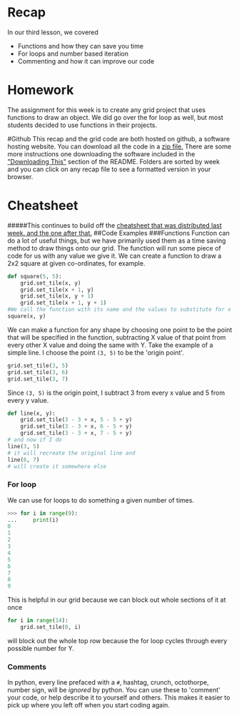 # Recap
In our third lesson, we covered
- Functions and how they can save you time
- For loops and number based iteration
- Commenting and how it can improve our code

# Homework
The assignment for this week is to create any grid project that uses functions to draw an object. We did go over the for loop as well, but most students decided to use functions in their projects.

#Github
This recap and the grid code are both hosted on github, a software hosting website. You can download all the code in a [zip file.](https://github.com/LordPharaoh/learn-python/archive/master.zip) There are some more instructions one downloading the software included in the ["Downloading This"](https://github.com/LordPharaoh/learn-python#downloading-this) section of the README.
Folders are sorted by week and you can click on any recap file to see a formatted version in your browser.
# Cheatsheet
#####This continues to build off the [cheatsheet that was distributed last week.](https://github.com/LordPharaoh/learn-python/blob/master/week1/recap.md)[ and the one after that.](https://github.com/LordPharaoh/learn-python/blob/master/week1/recap.md)
##Code Examples
###Functions
Function can do a lot of useful things, but we have primarily used them as a time saving method to draw things onto our grid. The function will run some piece of code for us with any value we give it. We can create a function to draw a 2x2 square at given co-ordinates, for example.
```python
def square(5, 5):
	grid.set_tile(x, y)
	grid.set_tile(x + 1, y)
	grid.set_tile(x, y + 1)
	grid.set_tile(x + 1, y + 1)
#We call the function with its name and the values to substitute for x and y.
square(x, y)
```
We can make a function for any shape by choosing one point to be the point that will be specified in the function, subtracting X value of that point from every other X value and doing the same with Y.
Take the example of a simple line.
I choose the point `(3, 5)` to be the 'origin point'.
```python
grid.set_tile(3, 5)
grid.set_tile(3, 6)
grid.set_tile(3, 7)
```
Since `(3, 5)` is the origin point, I subtract 3 from every x value and 5 from every y value.
```python
def line(x, y):
	grid.set_tile(3 - 3 + x, 5 - 5 + y)
	grid.set_tile(3 - 3 + x, 6 - 5 + y)
	grid.set_tile(3 - 3 + x, 7 - 5 + y)
# and now if I do
line(3, 5)
# it will recreate the original line and
line(6, 7)
# will create it somewhere else
```
### For loop
We can use for loops to do something a given number of times.
```python
>>> for i in range(9):
...		print(i)
0
1
2
3
4
5
6
7
8
9
```
This is helpful in our grid because we can block out whole sections of it at once
```python
for i in range(14):
	grid.set_tile(0, i)
```
will block out the whole top row because the for loop cycles through every possible number for Y.
### Comments
In python, every line prefaced with a `#`, hashtag, crunch, octothorpe, number sign, will be *ignored* by python. You can use these to 'comment' your code, or help describe it to yourself and others.
This makes it easier to pick up where you left off when you start coding again.

